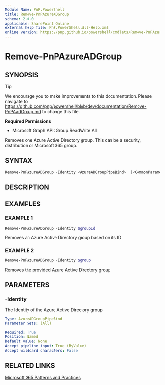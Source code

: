 ```yaml
---
Module Name: PnP.PowerShell
title: Remove-PnPAzureADGroup
schema: 2.0.0
applicable: SharePoint Online
external help file: PnP.PowerShell.dll-Help.xml
online version: https://pnp.github.io/powershell/cmdlets/Remove-PnPAzureADGroup.html
---
```

 
# Remove-PnPAzureADGroup

## SYNOPSIS

> [!TIP]
> We encourage you to make improvements to this documentation. Please navigate to https://github.com/pnp/powershell/blob/dev/documentation/Remove-PnPAadGroup.md to change this file.


**Required Permissions**

  * Microsoft Graph API: Group.ReadWrite.All

Removes one Azure Active Directory group. This can be a security, distribution or Microsoft 365 group.

## SYNTAX

```powershell
Remove-PnPAzureADGroup -Identity <AzureADGroupPipeBind>  [<CommonParameters>]
```

## DESCRIPTION

## EXAMPLES

### EXAMPLE 1
```powershell
Remove-PnPAzureADGroup -Identity $groupId
```

Removes an Azure Active Directory group based on its ID

### EXAMPLE 2
```powershell
Remove-PnPAzureADGroup -Identity $group
```

Removes the provided Azure Active Directory group

## PARAMETERS

### -Identity
The Identity of the Azure Active Directory group

```yaml
Type: AzureADGroupPipeBind
Parameter Sets: (All)

Required: True
Position: Named
Default value: None
Accept pipeline input: True (ByValue)
Accept wildcard characters: False
```

## RELATED LINKS

[Microsoft 365 Patterns and Practices](https://aka.ms/m365pnp)